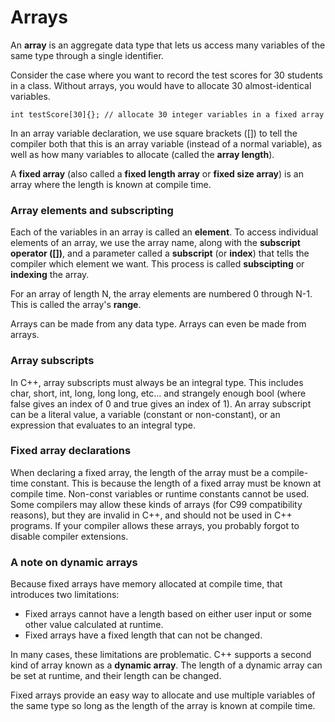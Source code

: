 # Arrays

An **array** is an aggregate data type that lets us access many variables of the same type through a single identifier.

Consider the case where you want to record the test scores for 30 students in a class. Without arrays, you would have to allocate 30 almost-identical variables.

` int testScore[30]{}; // allocate 30 integer variables in a fixed array `  

In an array variable declaration, we use square brackets ([]) to tell the compiler both that this is an array variable (instead of a normal variable), as well as how many variables to allocate (called the **array length**).

A **fixed array** (also called a **fixed length array** or **fixed size array**) is an array where the length is known at compile time.

### Array elements and subscripting

Each of the variables in an array is called an **element**. To access individual elements of an array, we use the array name, along with the **subscript operator ([])**, and a parameter called a **subscript** (or **index**) that tells the compiler which element we want. This process is called **subscipting** or **indexing** the array.

For an array of length N, the array elements are numbered 0 through N-1. This is called the array's **range**.

Arrays can be made from any data type. Arrays can even be made from arrays.

### Array subscripts

In C++, array subscripts must always be an integral type. This includes char, short, int, long, long long, etc... and strangely enough bool (where false gives an index of 0 and true gives an index of 1). An array subscript can be a literal value, a variable (constant or non-constant), or an expression that evaluates to an integral type.

### Fixed array declarations

When declaring a fixed array, the length of the array must be a compile-time constant. This is because the length of a fixed array must be known at compile time. Non-const variables or runtime constants cannot be used. Some compilers may allow these kinds of arrays (for C99 compatibility reasons), but they are invalid in C++, and should not be used in C++ programs. If your compiler allows these arrays, you probably forgot to disable compiler extensions.

### A note on dynamic arrays

Because fixed arrays have memory allocated at compile time, that introduces two limitations:

* Fixed arrays cannot have a length based on either user input or some other value calculated at runtime.
* Fixed arrays have a fixed length that can not be changed.

In many cases, these limitations are problematic. C++ supports a second kind of array known as a **dynamic array**. The length of a dynamic array can be set at runtime, and their length can be changed.

Fixed arrays provide an easy way to allocate and use multiple variables of the same type so long as the length of the array is known at compile time.

